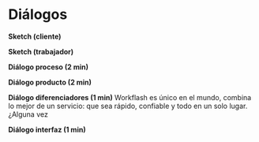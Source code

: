 
<h1>Diálogos</h1>

  **Sketch (cliente)** 

 
  **Sketch (trabajador)** 

 
  **Diálogo proceso (2 min)**

 
 **Diálogo producto (2 min)** 

 
**Diálogo diferenciadores (1 min)** 
Workflash es único en el mundo, combina lo mejor de un servicio: que sea rápido, confiable y todo en un solo lugar. ¿Alguna vez 
 
**Diálogo interfaz (1 min)**

 

<!--stackedit_data:
eyJoaXN0b3J5IjpbMTc5OTg5NTE3NSwtNTkzNTUzOTQ5LC04Mj
k3MDY5NjhdfQ==
-->